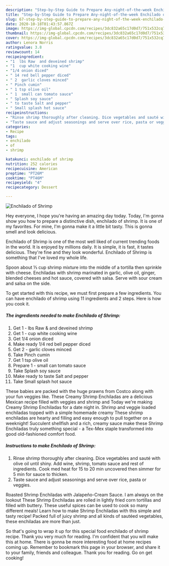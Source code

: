 ```yaml
---
description: "Step-by-Step Guide to Prepare Any-night-of-the-week Enchilado of Shrimp"
title: "Step-by-Step Guide to Prepare Any-night-of-the-week Enchilado of Shrimp"
slug: 67-step-by-step-guide-to-prepare-any-night-of-the-week-enchilado-of-shrimp
date: 2020-10-18T01:43:57.867Z
image: https://img-global.cpcdn.com/recipes/3dc832a65c17d0d7/751x532cq70/enchilado-of-shrimp-recipe-main-photo.jpg
thumbnail: https://img-global.cpcdn.com/recipes/3dc832a65c17d0d7/751x532cq70/enchilado-of-shrimp-recipe-main-photo.jpg
cover: https://img-global.cpcdn.com/recipes/3dc832a65c17d0d7/751x532cq70/enchilado-of-shrimp-recipe-main-photo.jpg
author: Lenora Norris
ratingvalue: 3.8
reviewcount: 14
recipeingredient:
- "1  lbs Raw  and deveined shrimp"
- "1  cup white cooking wine"
- "1/4 onion diced"
- " 14 red bell pepper diced"
- " 2  garlic cloves minced"
- " Pinch cumin"
- " 1 tsp olive oil"
- " 1  small can tomato sauce"
- " Splash soy sauce"
- " to taste Salt and pepper"
- " Small splash hot sauce"
recipeinstructions:
- "Rinse shrimp thoroughly after cleaning. Dice vegetables and sauté with olive oil until shiny. Add wine, shrimp, tomato sauce and rest of ingredients. Cook med heat for 15 to 20 min uncovered then simmer for 5 min for sauce to thicken."
- "Taste sauce and adjust seasonings and serve over rice, pasta or veggies."
categories:
- Recipe
tags:
- enchilado
- of
- shrimp

katakunci: enchilado of shrimp 
nutrition: 252 calories
recipecuisine: American
preptime: "PT26M"
cooktime: "PT46M"
recipeyield: "4"
recipecategory: Dessert

---
```



![Enchilado of Shrimp](https://img-global.cpcdn.com/recipes/3dc832a65c17d0d7/751x532cq70/enchilado-of-shrimp-recipe-main-photo.jpg)

Hey everyone, I hope you're having an amazing day today. Today, I'm gonna show you how to prepare a distinctive dish, enchilado of shrimp. It is one of my favorites. For mine, I'm gonna make it a little bit tasty. This is gonna smell and look delicious.

Enchilado of Shrimp is one of the most well liked of current trending foods in the world. It is enjoyed by millions daily. It is simple, it is fast, it tastes delicious. They're fine and they look wonderful. Enchilado of Shrimp is something that I've loved my whole life.

Spoon about ⅓ cup shrimp mixture into the middle of a tortilla then sprinkle with cheese. Enchiladas with shrimp marinated in garlic, olive oil, ginger, blended cheeses and hot sauce, covered with salsa. Serve with sour cream and salsa on the side.


To get started with this recipe, we must first prepare a few ingredients. You can have enchilado of shrimp using 11 ingredients and 2 steps. Here is how you cook it.

<!--inarticleads1-->

##### The ingredients needed to make Enchilado of Shrimp:

1. Get 1 - lbs Raw &amp; and deveined shrimp
1. Get 1 - cup white cooking wine
1. Get 1/4 onion diced
1. Make ready  1/4 red bell pepper diced
1. Get  2 - garlic cloves minced
1. Take  Pinch cumin
1. Get  1 tsp olive oil
1. Prepare  1 - small can tomato sauce
1. Take  Splash soy sauce
1. Make ready  to taste Salt and pepper
1. Take  Small splash hot sauce


These babies are packed with the huge prawns from Costco along with your fun veggies like. These Creamy Shrimp Enchiladas are a delicious Mexican recipe filled with veggies and shrimp and Today we&#39;re making Creamy Shrimp Enchiladas for a date night in. Shrimp and veggie loaded enchiladas topped with a simple homemade creamy These shrimp enchiladas are hearty and filling and easy enough to pull together on a weeknight! Succulent shellfish and a rich, creamy sauce make these Shrimp Enchiladas truly something special - a Tex-Mex staple transformed into good old-fashioned comfort food. 

<!--inarticleads2-->

##### Instructions to make Enchilado of Shrimp:

1. Rinse shrimp thoroughly after cleaning. Dice vegetables and sauté with olive oil until shiny. Add wine, shrimp, tomato sauce and rest of ingredients. Cook med heat for 15 to 20 min uncovered then simmer for 5 min for sauce to thicken.
1. Taste sauce and adjust seasonings and serve over rice, pasta or veggies.


Roasted Shrimp Enchiladas with Jalapeño-Cream Sauce. I am always on the lookout These Shrimp Enchiladas are rolled in lightly fried corn tortillas and filled with buttery. These useful spices can be used to cook so many different meals! Learn how to make Shrimp Enchiladas with this simple and tasty recipe! Packed full of juicy shrimp and all kinds of sautéed vegetables, these enchiladas are more than just. 

So that's going to wrap it up for this special food enchilado of shrimp recipe. Thank you very much for reading. I'm confident that you will make this at home. There is gonna be more interesting food at home recipes coming up. Remember to bookmark this page in your browser, and share it to your family, friends and colleague. Thank you for reading. Go on get cooking!
